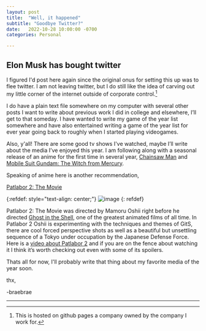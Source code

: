 ```yaml
---
layout: post
title:  "Well, it happened"
subtitle: "Goodbye Twitter?"
date:   2022-10-28 10:00:00 -0700
categories: Personal

---
```


Elon Musk has bought twitter
------

I figured I'd post here again since the original onus for setting this up was to flee twitter. I am not leaving twitter, but I do still like the idea of carving out my little corner of the internet outside of corporate control.[^1]

I do have a plain text file somewhere on my computer with several other posts I want to write about previous work I did in college and elsewhere, I’ll get to that someday. I have wanted to write my game of the year list somewhere and have also entertained writing a game of the year list for ever year going back to roughly when I started playing videogames. 

Also, y'all! There are some good tv shows I've watched, maybe I’ll write about the media I’ve enjoyed this year. I am following along with a seasonal release of an anime for the first time in several year, [Chainsaw Man][Chainsaw Man] and [Mobile Suit Gundam: The Witch from Mercury][Mobile Suit Gundam: The Witch from Mercury].

Speaking of anime here is another recommendation,

[Patlabor 2: The Movie][Patlabor 2: The Movie]

{:refdef: style="text-align: center;"}
![image](/assets/images/patlabor2.gif)
{: refdef}

Patlabor 2: The Movie was directed by Mamoru Oshii right before he directed [Ghost in the Shell][Ghost in the Shell], one of the greatest animated films of all time. In Patlabor 2 Oshii is experimenting with the techniques and themes of GitS, there are cool forced perspective shots as well as a beautiful but unsettling sequence of a Tokyo under occupation by the Japanese Defense Force. Here is a [video about Patlabor 2][video about Patlabor 2] and if you are on the fence about watching it I think it’s worth checking out even with some of its spoilers.  

Thats all for now, I'll probably write that thing about my favorite media of the year soon. 

thx,

-braebrae

---------------
[^1]: This is hosted on github pages a company owned by the company I work for.

[Chainsaw Man]:https://myanimelist.net/anime/44511/Chainsaw_Man
[Mobile Suit Gundam: The Witch from Mercury]: https://myanimelist.net/anime/49828/Mobile_Suit_Gundam__The_Witch_from_Mercury
[Patlabor 2: The Movie]: https://myanimelist.net/anime/1096/Kidou_Keisatsu_Patlabor_2_the_Movie
[Ghost in the Shell]: https://myanimelist.net/anime/43/Koukaku_Kidoutai
[Patlabor: The Mobile Police]: https://myanimelist.net/anime/1288/Kidou_Keisatsu_Patlabor
[Patlabor: The Movie]: https://myanimelist.net/anime/1095/Kidou_Keisatsu_Patlabor_the_Movie
[video about Patlabor 2]: https://youtu.be/ybLKmO5Kq5A 